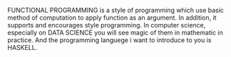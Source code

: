 FUNCTIONAL PROGRAMMING is a style of programming which use basic method of computation to apply function as an argument.
In addition, it supports and encourages style programming. In computer science, especially on DATA SCIENCE you will see 
magic of them in mathematic in practice. And the programming languege i want to introduce to you is HASKELL.
